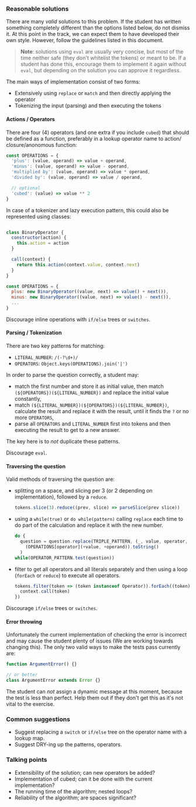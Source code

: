 ### Reasonable solutions

There are many _valid_ solutions to this problem. If the student has written
something completely different than the options listed below, do not dismiss it.
At this point in the track, we can expect them to have developed their own
style. However, follow the guidelines listed in this document.

> **Note**: solutions using `eval` are usually very concise, but most of the
> time neither safe (they don't whitelist the tokens) or meant to be. If a
> student has done this, encourage them to implement it again without `eval`,
> but depending on the solution you can approve it regardless.

The main ways of implementation consist of two forms:
- Extensively using `replace` or `match` and then directly applying the operator
- Tokenizing the input (parsing) and then executing the tokens

#### Actions / Operators

There are four (4) operators (and one extra if you include `cubed`) that should
be defined as a function, preferably in a lookup operator name to action/
closure/anonomous function:

```javascript
const OPERATIONS = {
  'plus': (value, operand) => value + operand,
  'minus': (value, operand) => value - operand,
  'multiplied by': (value, operand) => value * operand,
  'divided by': (value, operand) => value / operand,

  // optional
  'cubed': (value) => value ** 2
}
```

In case of a tokenizer and lazy execution pattern, this could also be
represented using classes:
```javascript

class BinaryOperator {
  constructor(action) {
    this.action = action
  }

  call(context) {
    return this.action(context.value, context.next)
  }
}

const OPERATIONS = {
  plus: new BinaryOperator((value, next) => value() + next()),
  minus: new BinaryOperator((value, next) => value() - next()),
  ...
}
```

Discourage inline operations with `if/else` trees or `switches`.

#### Parsing / Tokenization

There are two key patterns for matching:
- `LITERAL_NUMBER`: `/(-?\d+)/`
- `OPERATORS`: `Object.keys(OPERATIONS).join('|')`

In order to parse the question correctly, a student may:
- match the first number and store it as initial value, then match
  `(${OPERATORS})(${LITERAL_NUMBER})` and replace the initial value constantly,
- match `(${LITERAL_NUMBER})(${OPERATORS})(${LITERAL_NUMBER})`, calculate the
  result and replace it with the result, until it finds the `?` or no more
  `OPERATORS`,
- parse all `OPERATORS` and `LITERAL_NUMBER` first into tokens and then
  executing the result to get to a new answer.

The key here is to _not_ duplicate these patterns.

Discourage `eval`.

#### Traversing the question

Valid methods of traversing the question are:
- splitting on a space, and slicing per 3 (or 2 depending on implementation),
  followed by a `reduce`.
  ```javascript
  tokens.slice(3).reduce((prev, slice) => parseSlice(prev slice))
  ```

- using a `while(true)` or `do while(pattern)` calling `replace` each time to
  do part of the calculation and replace it with the new number.
  ```javascript
  do {
    question = question.replace(TRIPLE_PATTERN, (_, value, operator, operand) =>
      (OPERATIONS[operator](+value, +operand)).toString()
    )
  while(OPERATOR_PATTERN.test(question))
  ```

- filter to get all operators and all literals separately and then using a loop
  (`forEach` or `reduce`) to execute all operators.
  ```javascript
  tokens.filter(token => (token instanceof Operator)).forEach((token) => {
    context.call(token)
  })
  ```

Discourage `if/else` trees or `switches`.

#### Error throwing

Unfortunately the current implementation of checking the error is incorrect and
may cause the student plenty of issues (We are working towards changing this).
The only two valid ways to make the tests pass currently are:

```javascript
function ArgumentError() {}

// or better
class ArgumentError extends Error {}
```

The student can _not_ assign a dynamic message at this moment, because the test
is less than perfect. Help them out if they don't get this as it's not vital to
the exercise.

### Common suggestions

- Suggest replacing a `switch` or `if/else` tree on the operator name with a
  lookup map.
- Suggest DRY-ing up the patterns, operators.

### Talking points

- Extensibility of the solution; can new operators be added?
- Implementation of cubed; can it be done with the current implementation?
- The running time of the algorithm; nested loops?
- Reliability of the algorithm; are spaces significant?
